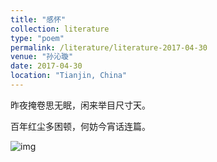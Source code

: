 ```yaml
---
title: "感怀"
collection: literature
type: "poem"
permalink: /literature/literature-2017-04-30
venue: "孙沁璇"
date: 2017-04-30
location: "Tianjin, China"
---
```



昨夜掩卷思无眠，闲来举目尺寸天。

百年红尘多困顿，何妨今宵话连篇。

![img](https://sunqinxuan.github.io/images/literature-2017-04-30-img1.jpg)